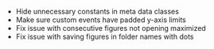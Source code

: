 - Hide unnecessary constants in meta data classes
- Make sure custom events have padded y-axis limits
- Fix issue with consecutive figures not opening maximized
- Fix issue with saving figures in folder names with dots